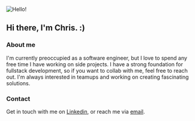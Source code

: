 ![Hello!](https://media.giphy.com/media/v1.Y2lkPTc5MGI3NjExOHY2ZjZ1ZTZjMjdscWNiNno5eWZwbmI0aW1yam5vbTVvOHoyMmJ2dSZlcD12MV9naWZzX3NlYXJjaCZjdD1n/S2IfEQqgWc0AH4r6Al/giphy.gif)

## Hi there, I'm Chris. :)

### About me
I'm currently preoccupied as a software engineer, but I love to spend any free time I have working on side projects. I have a strong foundation for fullstack development, so if you want to collab with me, feel free to reach out. I'm always interested in teamups and working on creating fascinating solutions.

### Contact
Get in touch with me on [Linkedin](https://www.linkedin.com/in/chris-trannn/), or reach me via [email](mailto:christran1773@gmail.com).
